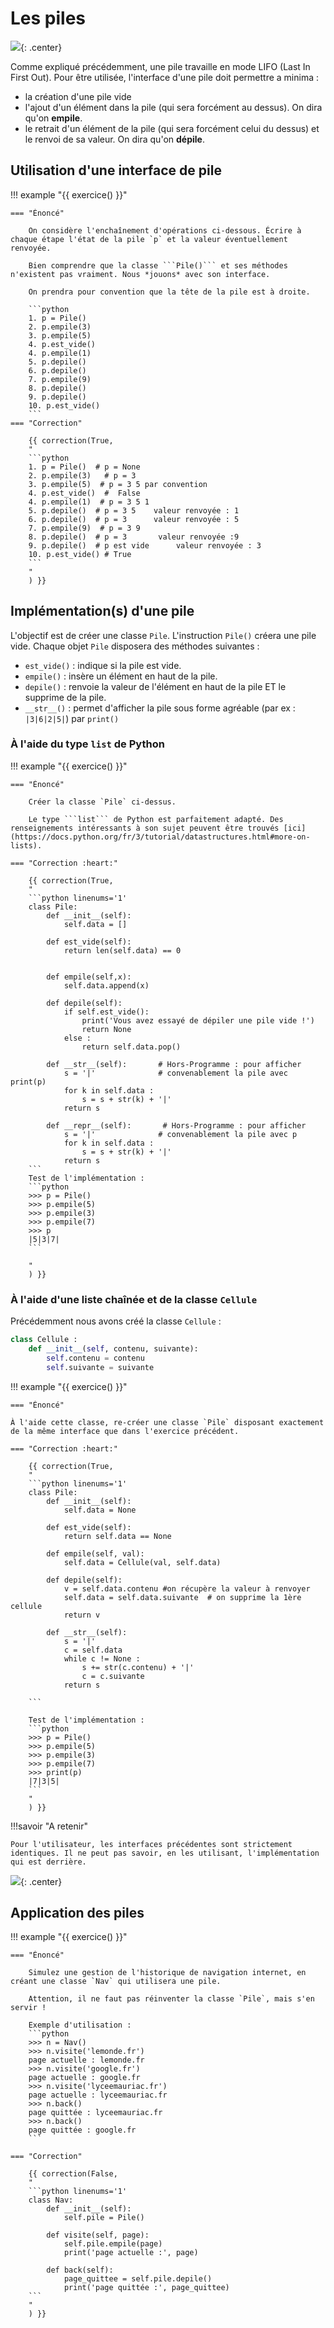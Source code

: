 # Les piles

![](data/gifpile.webp){: .center}

Comme expliqué précédemment, une pile travaille en mode LIFO (Last In First Out).
Pour être utilisée, l'interface d'une pile doit permettre a minima :

- la création d'une pile vide
- l'ajout d'un élément dans la pile (qui sera forcément au dessus). On dira qu'on **empile**.
- le retrait d'un élément de la pile (qui sera forcément celui du dessus) et le renvoi de sa valeur. On dira qu'on **dépile**.

## Utilisation d'une interface de pile

!!! example "{{ exercice() }}"

    === "Énoncé"

        On considère l'enchaînement d'opérations ci-dessous. Écrire à chaque étape l'état de la pile `p` et la valeur éventuellement renvoyée.

        Bien comprendre que la classe ```Pile()``` et ses méthodes n'existent pas vraiment. Nous *jouons* avec son interface.

        On prendra pour convention que la tête de la pile est à droite.

        ```python
        1. p = Pile()
        2. p.empile(3)
        3. p.empile(5)
        4. p.est_vide()
        4. p.empile(1)
        5. p.depile()
        6. p.depile()
        7. p.empile(9)
        8. p.depile()
        9. p.depile()
        10. p.est_vide()
        ```
    === "Correction"

        {{ correction(True,
        "
        ```python
        1. p = Pile()  # p = None
        2. p.empile(3)   # p = 3
        3. p.empile(5)  # p = 3 5 par convention
        4. p.est_vide()  #  False
        4. p.empile(1)  # p = 3 5 1
        5. p.depile()  # p = 3 5    valeur renvoyée : 1
        6. p.depile()  # p = 3      valeur renvoyée : 5
        7. p.empile(9)  # p = 3 9
        8. p.depile()  # p = 3       valeur renvoyée :9
        9. p.depile()  # p est vide      valeur renvoyée : 3
        10. p.est_vide() # True
        ```
        "
        ) }}

## Implémentation(s) d'une pile

L'objectif est de créer une classe `Pile`. L'instruction `Pile()` créera une pile vide. Chaque objet `Pile` disposera des méthodes suivantes :

- `est_vide()` : indique si la pile est vide.
- `empile()` : insère un élément en haut de la pile.
- `depile()` : renvoie la valeur de l'élément en haut de la pile ET le supprime de la pile.
- `__str__()` : permet d'afficher la pile sous forme agréable (par ex : `|3|6|2|5|`) par `print()`

### À l'aide du type `list` de Python

!!! example "{{ exercice() }}"

    === "Énoncé"

        Créer la classe `Pile` ci-dessus.

        Le type ```list``` de Python est parfaitement adapté. Des renseignements intéressants à son sujet peuvent être trouvés [ici](https://docs.python.org/fr/3/tutorial/datastructures.html#more-on-lists).

    === "Correction :heart:"

        {{ correction(True,
        "
        ```python linenums='1'
        class Pile:
            def __init__(self):
                self.data = []

            def est_vide(self):
                return len(self.data) == 0


            def empile(self,x):
                self.data.append(x)

            def depile(self):
                if self.est_vide():
                    print('Vous avez essayé de dépiler une pile vide !')
                    return None
                else :
                    return self.data.pop()

            def __str__(self):       # Hors-Programme : pour afficher
                s = '|'              # convenablement la pile avec print(p)
                for k in self.data :
                    s = s + str(k) + '|'
                return s

            def __repr__(self):       # Hors-Programme : pour afficher
                s = '|'              # convenablement la pile avec p
                for k in self.data :
                    s = s + str(k) + '|'
                return s
        ```
        Test de l'implémentation :
        ```python
        >>> p = Pile()
        >>> p.empile(5)
        >>> p.empile(3)
        >>> p.empile(7)
        >>> p
        |5|3|7|
        ```

        "
        ) }}

### À l'aide d'une liste chaînée et de la classe `Cellule`

Précédemment nous avons créé la classe `Cellule` :

```python linenums='1'
class Cellule :
    def __init__(self, contenu, suivante):
        self.contenu = contenu
        self.suivante = suivante
```

!!! example "{{ exercice() }}"

    === "Énoncé"

    À l'aide cette classe, re-créer une classe `Pile` disposant exactement de la même interface que dans l'exercice précédent.

    === "Correction :heart:"

        {{ correction(True,
        "
        ```python linenums='1'
        class Pile:
            def __init__(self):
                self.data = None

            def est_vide(self):
                return self.data == None

            def empile(self, val):
                self.data = Cellule(val, self.data)

            def depile(self):
                v = self.data.contenu #on récupère la valeur à renvoyer
                self.data = self.data.suivante  # on supprime la 1ère cellule
                return v

            def __str__(self):
                s = '|'
                c = self.data
                while c != None :
                    s += str(c.contenu) + '|'
                    c = c.suivante
                return s

        ```

        Test de l'implémentation :
        ```python
        >>> p = Pile()
        >>> p.empile(5)
        >>> p.empile(3)
        >>> p.empile(7)
        >>> print(p)
        |7|3|5|
        ```
        "
        ) }}

!!!savoir "A retenir"

    Pour l'utilisateur, les interfaces précédentes sont strictement identiques. Il ne peut pas savoir, en les utilisant, l'implémentation qui est derrière.

![](data/xkcd.png){: .center}

## Application des piles

!!! example "{{ exercice() }}"

    === "Énoncé"

        Simulez une gestion de l'historique de navigation internet, en créant une classe `Nav` qui utilisera une pile.

        Attention, il ne faut pas réinventer la classe `Pile`, mais s'en servir !

        Exemple d'utilisation :
        ```python
        >>> n = Nav()
        >>> n.visite('lemonde.fr')
        page actuelle : lemonde.fr
        >>> n.visite('google.fr')
        page actuelle : google.fr
        >>> n.visite('lyceemauriac.fr')
        page actuelle : lyceemauriac.fr
        >>> n.back()
        page quittée : lyceemauriac.fr
        >>> n.back()
        page quittée : google.fr
        ```

    === "Correction"

        {{ correction(False,
        "
        ```python linenums='1'
        class Nav:
            def __init__(self):
                self.pile = Pile()

            def visite(self, page):
                self.pile.empile(page)
                print('page actuelle :', page)

            def back(self):
                page_quittee = self.pile.depile()
                print('page quittée :', page_quittee)
        ```
        "
        ) }}
